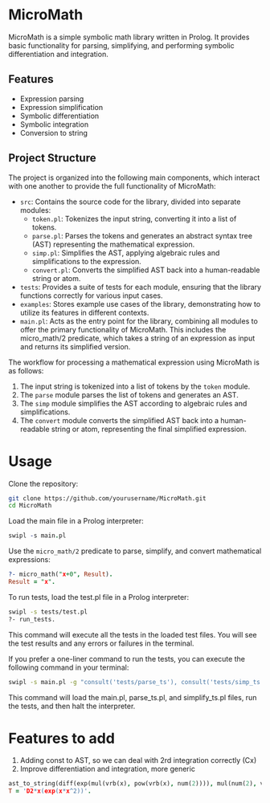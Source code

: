 # MicroMath

MicroMath is a simple symbolic math library written in Prolog. It provides basic functionality for parsing, simplifying, and performing symbolic differentiation and integration.

## Features

- Expression parsing
- Expression simplification
- Symbolic differentiation
- Symbolic integration
- Conversion to string

## Project Structure

The project is organized into the following main components, which interact with one another to provide the full functionality of MicroMath:

- `src`: Contains the source code for the library, divided into separate modules:
    - `token.pl`: Tokenizes the input string, converting it into a list of tokens.
    - `parse.pl`: Parses the tokens and generates an abstract syntax tree (AST) representing the mathematical expression.
    - `simp.pl`: Simplifies the AST, applying algebraic rules and simplifications to the expression.
    - `convert.pl`: Converts the simplified AST back into a human-readable string or atom.
- `tests`: Provides a suite of tests for each module, ensuring that the library functions correctly for various input cases.
- `examples`: Stores example use cases of the library, demonstrating how to utilize its features in different contexts.
- `main.pl`: Acts as the entry point for the library, combining all modules to offer the primary functionality of MicroMath. This includes the micro_math/2 predicate, which takes a string of an expression as input and returns its simplified version.

The workflow for processing a mathematical expression using MicroMath is as follows:

1. The input string is tokenized into a list of tokens by the `token` module.
2. The `parse` module parses the list of tokens and generates an AST.
3. The `simp` module simplifies the AST according to algebraic rules and simplifications.
4. The `convert` module converts the simplified AST back into a human-readable string or atom, representing the final simplified expression.

# Usage

Clone the repository:
```bash
git clone https://github.com/yourusername/MicroMath.git
cd MicroMath
```
Load the main file in a Prolog interpreter:
```Prolog
swipl -s main.pl
```
Use the `micro_math/2` predicate to parse, simplify, and convert mathematical expressions:
```prolog
?- micro_math("x+0", Result).
Result = "x".
```
To run tests, load the test.pl file in a Prolog interpreter:
```bash
swipl -s tests/test.pl
?- run_tests.
```
This command will execute all the tests in the loaded test files. You will see the test results and any errors or failures in the terminal.

If you prefer a one-liner command to run the tests, you can execute the following command in your terminal:

```bash
swipl -s main.pl -g "consult('tests/parse_ts'), consult('tests/simp_ts'), run_tests, halt"
```
This command will load the main.pl, parse_ts.pl, and simplify_ts.pl files, run the tests, and then halt the interpreter.

# Features to add
1. Adding const to AST, so we can deal with 2rd integration correctly (Cx)
2. Improve differentiation and integration, more generic 
```Prolog
ast_to_string(diff(exp(mul(vrb(x), pow(vrb(x), num(2)))), mul(num(2), vrb(x))),  T).
T = 'D2*x(exp(x*x^2))'.
```
